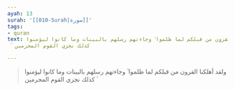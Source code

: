 ```yaml
---
ayah: 13
surah: '[[010-Surah|سورة]]'
tags:
- quran
text: ولقد أهلكنا القرون من قبلكم لما ظلموا ۙ وجاءتهم رسلهم بالبينات وما كانوا ليؤمنوا
  ۚ كذلك نجزي القوم المجرمين

---
```

> ولقد أهلكنا القرون من قبلكم لما ظلموا ۙ وجاءتهم رسلهم بالبينات وما كانوا ليؤمنوا ۚ كذلك نجزي القوم المجرمين

